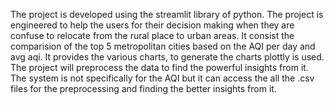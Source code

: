 The project is developed using the streamlit library of python. The project is engineered to help the users for their decision making when they are confuse to relocate from the rural place to urban areas.
It consist the comparision of the top 5 metropolitan cities based on the AQI per day and avg aqi.
It provides the various charts, to generate the charts plottly is used.
The project will preprocess the data to find the powerful insights from it.
The system is not specifically for the AQI but it can access the all the .csv files for the preprocessing and finding the better insights from it.
